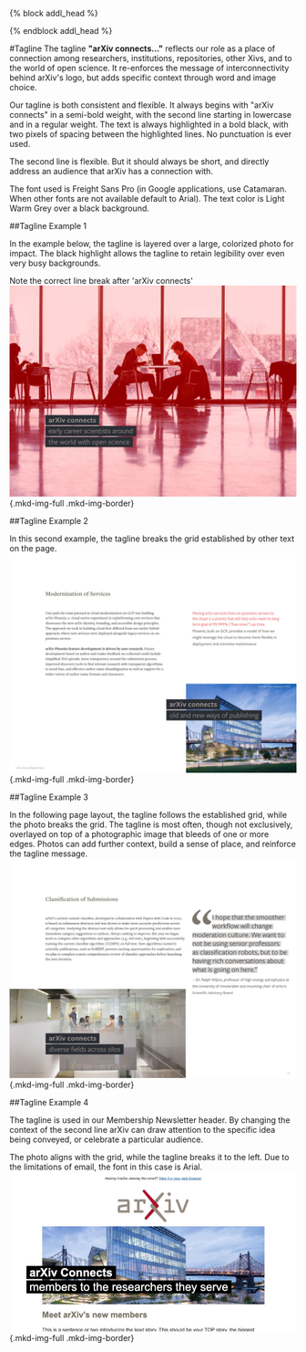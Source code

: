 {% block addl_head %}
<link rel="stylesheet" type="text/css" href="{{'/css/brand_guide.css' | urlize}}""/>
{% endblock addl_head %}

#Tagline
The tagline **"arXiv connects..."** reflects our role as a place of connection among researchers, institutions, repositories, other Xivs, and to the world of open science. It re-enforces the message of interconnectivity behind arXiv's logo, but adds specific context through word and image choice.

Our tagline is both consistent and flexible. It always begins with "arXiv connects" in a semi-bold weight, with the second line starting in lowercase and in a regular weight. The text is always highlighted in a bold black, with two pixels of spacing between the highlighted lines. No punctuation is ever used.

The second line is flexible. But it should always be short, and directly address an audience that arXiv has a connection with.

The font used is Freight Sans Pro (in Google applications, use Catamaran. When other fonts are not available default to Arial). The text color is Light Warm Grey over a black background.

##Tagline Example 1

In the example below, the tagline is layered over a large, colorized photo for impact. The black highlight allows the tagline to retain legibility over even very busy backgrounds.

Note the correct line break after 'arXiv connects'
![Tagline example over a large image](images/brand-tagline-3.jpg){.mkd-img-full .mkd-img-border}

##Tagline Example 2

In this second example, the tagline breaks the grid established by other text on the page.
![Tagline example breaking the grid](images/brand-tagline-2.jpg){.mkd-img-full .mkd-img-border}

##Tagline Example 3

In the following page layout, the tagline follows the established grid, while the photo breaks the grid. The tagline is most often, though not exclusively, overlayed on top of a photographic image that bleeds of one or more edges. Photos can add further context, build a sense of place, and reinforce the tagline message.
![Tagline example with photo breaking grid](images/brand-tagline-1.jpg){.mkd-img-full .mkd-img-border}

##Tagline Example 4

The tagline is used in our Membership Newsletter header. By changing the context of the second line arXiv can draw attention to the specific idea being conveyed, or celebrate a particular audience.

The photo aligns with the grid, while the tagline breaks it to the left. Due to the limitations of email, the font in this case is Arial.
![Tagline example from the member newsletter header](images/brand-tagline-header.jpg){.mkd-img-full .mkd-img-border}
